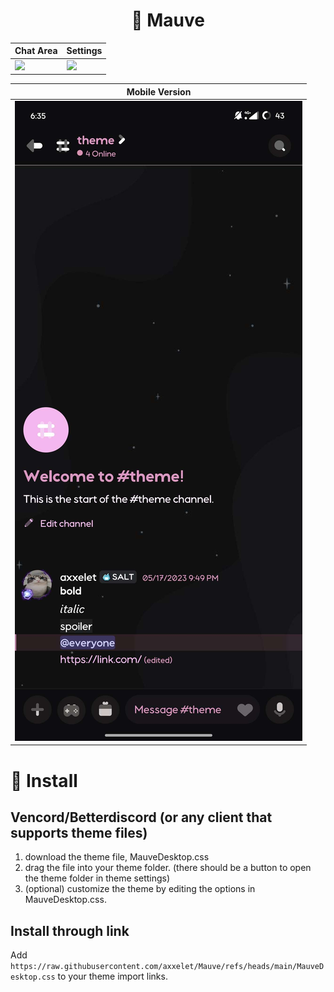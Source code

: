 <h1 align="center">🌸 Mauve</h1>

| **Chat Area** | **Settings**    |
| ------------------------------------------------------------------------------------- | ---------------------- |
| ![](assets/chat.png)                                                              | ![](assets/settings.png) |

| **Mobile Version** |
| --------------------------------------
| ![](assets/mobilepreview.jpg)        |


# 🔧 Install

## Vencord/Betterdiscord (or any client that supports theme files)

1. download the theme file, MauveDesktop.css
2. drag the file into your theme folder. (there should be a button to open the theme folder in theme settings)
3. (optional) customize the theme by editing the options in MauveDesktop.css.

## Install through link

Add `https://raw.githubusercontent.com/axxelet/Mauve/refs/heads/main/MauveDesktop.css` to your theme import links.
